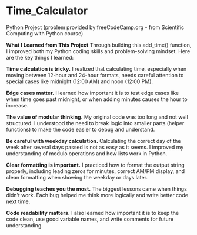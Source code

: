 # Time_Calculator
Python Project (problem provided by freeCodeCamp.org - from Scientific Computing with Python course)

**What I Learned from This Project**
Through building this add_time() function, I improved both my Python coding skills and problem-solving mindset. Here are the key things I learned:

**Time calculation is tricky.**
I realized that calculating time, especially when moving between 12-hour and 24-hour formats, needs careful attention to special cases like midnight (12:00 AM) and noon (12:00 PM).

**Edge cases matter.**
I learned how important it is to test edge cases like when time goes past midnight, or when adding minutes causes the hour to increase.

**The value of modular thinking.**
My original code was too long and not well structured. I understood the need to break logic into smaller parts (helper functions) to make the code easier to debug and understand.

**Be careful with weekday calculation.**
Calculating the correct day of the week after several days passed is not as easy as it seems. I improved my understanding of modulo operations and how lists work in Python.

**Clear formatting is important.**
I practiced how to format the output string properly, including leading zeros for minutes, correct AM/PM display, and clean formatting when showing the weekday or days later.

**Debugging teaches you the most.**
The biggest lessons came when things didn’t work. Each bug helped me think more logically and write better code next time.

**Code readability matters.**
I also learned how important it is to keep the code clean, use good variable names, and write comments for future understanding.

